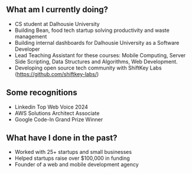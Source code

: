 
<!--
**Vansh983/Vansh983** is a ✨ _special_ ✨ repository because its `README.md` (this file) appears on your GitHub profile.

Here are some ideas to get you started:

- 🔭 I’m currently working on ...
- 🌱 I’m currently learning ...
- 👯 I’m looking to collaborate on ...
- 🤔 I’m looking for help with ...
- 💬 Ask me about ...
- 📫 How to reach me: ...
- 😄 Pronouns: ...
- ⚡ Fun fact: ...


![Top Langs](https://github-readme-stats.vercel.app/api/top-langs/?username=Vansh983&layout=donut&hide=php&theme=tokyonight)

-->

## What am I currently doing?
- CS student at Dalhousie University
- Building Bean, food tech startup solving productivity and waste management
- Building internal dashboards for Dalhousie University as a Software Developer
- Lead Teaching Assistant for these courses: Mobile Computing, Server Side Scripting, Data Structures and Algorithms, Web Development.
- Developing open source tech community with ShiftKey Labs (https://github.com/shiftkey-labs/)

## Some recognitions
- Linkedin Top Web Voice 2024
- AWS Solutions Architect Associate
- Google Code-In Grand Prize Winner

## What have I done in the past?
- Worked with 25+ startups and small businesses
- Helped startups raise over $100,000 in funding
- Founder of a web and mobile development agency
